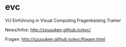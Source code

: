 evc
===

VU Einführung in Visual Computing Fragenkatalog Trainer

News/Infos: http://szuuuken.github.io/evc/

Fragen: http://szuuuken.github.io/evc/fragen.html
